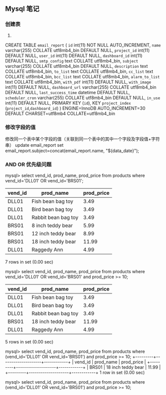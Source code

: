 ## Mysql 笔记
### 创建表
1. 
CREATE TABLE `email_report` (
  `id` int(11) NOT NULL AUTO_INCREMENT,
  `name` varchar(255) COLLATE utf8mb4_bin DEFAULT NULL,
  `project_id` int(11) DEFAULT NULL,
  `user_id` int(11) DEFAULT NULL,
  `dashboard_id` int(11) DEFAULT NULL,
  `smtp_config` text COLLATE utf8mb4_bin,
  `subject` varchar(255) COLLATE utf8mb4_bin DEFAULT NULL,
  `description` text COLLATE utf8mb4_bin,
  `to_list` text COLLATE utf8mb4_bin,
  `cc_list` text COLLATE utf8mb4_bin,
  `bcc_list` text COLLATE utf8mb4_bin,
  `alarm_to_list` text COLLATE utf8mb4_bin,
  `with_pdf` int(11) DEFAULT NULL,
  `with_image` int(11) DEFAULT NULL,
  `dashboard_url` varchar(255) COLLATE utf8mb4_bin DEFAULT NULL,
  `last_success_time` datetime DEFAULT NULL,
  `scheduler_cron` varchar(255) COLLATE utf8mb4_bin DEFAULT NULL,
  `in_use` int(11) DEFAULT NULL,
  PRIMARY KEY (`id`),
  KEY `project_index` (`project_id`,`dashboard_id`)
) ENGINE=InnoDB AUTO_INCREMENT=30 DEFAULT CHARSET=utf8mb4 COLLATE=utf8mb4_bin
### 修改字段的值
修改同一个表中某个字段的值（关联到同一个表中的其中一个字段及字段值+字符串）
update email_report set email_report.subject=concat(email_report.name, "${data_date}");

### AND OR 优先级问题
mysql> select vend_id, prod_name, prod_price from products where vend_id='DLL01' OR vend_id='BRS01';

| vend_id | prod_name           | prod_price |
| ------- | ------------------  | ---------- |
| DLL01   | Fish bean bag toy   |       3.49 |
| DLL01   | Bird bean bag toy   |       3.49 |
| DLL01   | Rabbit bean bag toy |       3.49 |
| BRS01   | 8 inch teddy bear   |       5.99 |
| BRS01   | 12 inch teddy bear  |       8.99 |
| BRS01   | 18 inch teddy bear  |      11.99 |
| DLL01   | Raggedy Ann         |       4.99 |

7 rows in set (0.00 sec)

mysql> select vend_id, prod_name, prod_price from products where vend_id='DLL01' OR vend_id='BRS01' and prod_price >= 10;

| vend_id | prod_name           | prod_price |
|---------|---------------------|------------|
| DLL01   | Fish bean bag toy   |       3.49 |
| DLL01   | Bird bean bag toy   |       3.49 |
| DLL01   | Rabbit bean bag toy |       3.49 |
| BRS01   | 18 inch teddy bear  |      11.99 |
| DLL01   | Raggedy Ann         |       4.99 |
5 rows in set (0.00 sec)

mysql> select vend_id, prod_name, prod_price from products where (vend_id='DLL01' OR vend_id='BRS01') and prod_price >= 10;
+---------+--------------------+------------+
| vend_id | prod_name          | prod_price |
+---------+--------------------+------------+
| BRS01   | 18 inch teddy bear |      11.99 |
+---------+--------------------+------------+
1 row in set (0.00 sec)

mysql> select vend_id, prod_name, prod_price from products where (vend_id='DLL01' OR vend_id='BRS01') and prod_price >= 10;
